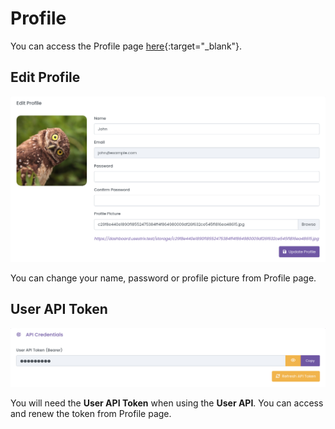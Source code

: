 # Profile

You can access the Profile page [here](https://dashboard.strixeye.com/profile){:target="_blank"}.

## Edit Profile

![agent name and agent domains](../assets/images/profile.png)

You can change your name, password or profile picture from Profile page.

## User API Token

![agent name and agent domains](../assets/images/profile_api_token.png)

You will need the **User API Token** when using the **User API**. You can access and renew the token from Profile page.